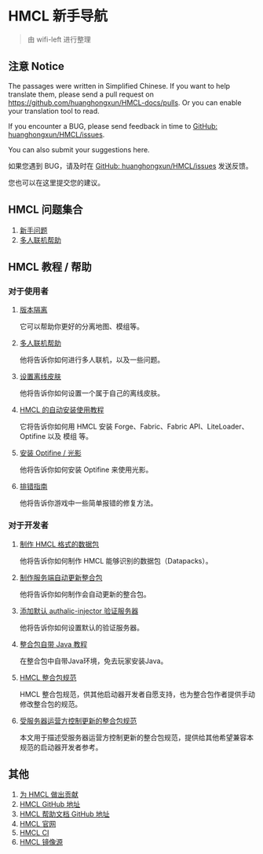 # HMCL 新手导航

> 由 wifi-left 进行整理

## 注意 Notice

The passages were written in Simplified Chinese. If you want to help translate them, please send a pull request on https://github.com/huanghongxun/HMCL-docs/pulls. Or you can enable your translation tool to read.

If you encounter a BUG, please send feedback in time to [GitHub: huanghongxun/HMCL/issues](http://github.com/huanghongxun/HMCL/issues).

You can also submit your suggestions here.

如果您遇到 BUG，请及时在 [GitHub: huanghongxun/HMCL/issues](http://github.com/huanghongxun/HMCL/issues) 发送反馈。

您也可以在这里提交您的建议。

## HMCL 问题集合

1. [新手问题](about-questions.md)
2. [多人联机帮助](multiplayer.md)

## HMCL 教程 / 帮助

### 对于使用者

1. [版本隔离](Global-version-isolation.md)

   它可以帮助你更好的分离地图、模组等。

2. [多人联机帮助](multiplayer.md)

   他将告诉你如何进行多人联机，以及一些问题。

3. [设置离线皮肤](offline-skin.md)

   他将告诉你如何设置一个属于自己的离线皮肤。

4. [HMCL 的自动安装使用教程](auto-installing.md)

   它将告诉你如何用 HMCL 安装 Forge、Fabric、Fabric API、LiteLoader、Optifine 以及 模组 等。

5. [安装 Optifine / 光影](install_optifine.md)

   他将告诉你如何安装 Optifine 来使用光影。
   
6. [排错指南](debug.md)

   他将告诉你游戏中一些简单报错的修复方法。

### 对于开发者

1. [制作 HMCL 格式的数据包](datapack.md)

   他将告诉你如何制作 HMCL 能够识别的数据包（Datapacks）。

2. [制作服务端自动更新整合包](serverpack.md)

   他将告诉你如何制作会自动更新的整合包。

3. [添加默认 authalic-injector 验证服务器](authlib-injector.md)

   他将告诉你如何设置默认的验证服务器。

4. [整合包自带 Java 教程](modpack-in-java.md)
   
   在整合包中自带Java环境，免去玩家安装Java。

5. [HMCL 整合包规范](https://github.com/huanghongxun/HMCL/wiki/HMCL-%E6%95%B4%E5%90%88%E5%8C%85%E8%A7%84%E8%8C%83)

   HMCL 整合包规范，供其他启动器开发者自愿支持，也为整合包作者提供手动修改整合包的规范。

6. [受服务器运营方控制更新的整合包规范](https://github.com/huanghongxun/HMCL/wiki/%E5%8F%97%E6%9C%8D%E5%8A%A1%E5%99%A8%E8%BF%90%E8%90%A5%E6%96%B9%E6%8E%A7%E5%88%B6%E6%9B%B4%E6%96%B0%E7%9A%84%E6%95%B4%E5%90%88%E5%8C%85%E8%A7%84%E8%8C%83)

   本文用于描述受服务器运营方控制更新的整合包规范，提供给其他希望兼容本规范的启动器开发者参考。

## 其他

1. [为 HMCL 做出贡献](contribution.md)
2. [HMCL GitHub 地址](http://github.com/huanghongxun/HMCL)
3. [HMCL 帮助文档 GitHub 地址](http://github.com/huanghongxun/HMCL-docs)
4. [HMCL 官网](http://hmcl.huangyuhui.net)
5. [HMCL CI](https://ci.huangyuhui.net/)
6. [HMCL 镜像源](https://github.com/Glavo/HMCL-Update)
